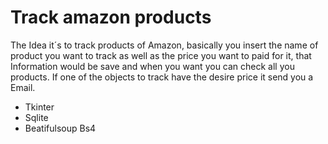 Track amazon products
===========

The Idea it´s to track products of Amazon, basically you insert the name of product you want to track as well as the price you want to paid for it, that Information would be save
and when you want you can check all you products. If one of the objects to track have the desire price it send you a Email. 


*  Tkinter
*  Sqlite
*  Beatifulsoup  Bs4

